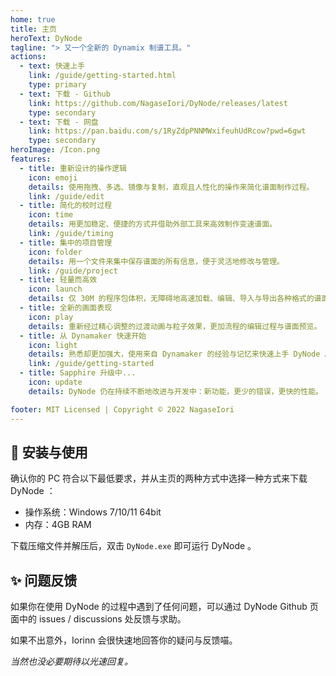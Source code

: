 ```yaml
---
home: true
title: 主页
heroText: DyNode
tagline: "> 又一个全新的 Dynamix 制谱工具。"
actions:
  - text: 快速上手
    link: /guide/getting-started.html
    type: primary
  - text: 下载 - Github
    link: https://github.com/NagaseIori/DyNode/releases/latest
    type: secondary
  - text: 下载 - 网盘
    link: https://pan.baidu.com/s/1RyZdpPNNMWxifeuhUdRcow?pwd=6gwt
    type: secondary
heroImage: /Icon.png
features:
  - title: 重新设计的操作逻辑
    icon: emoji
    details: 使用拖拽、多选、镜像与复制，直观且人性化的操作来简化谱面制作过程。 
    link: /guide/edit
  - title: 简化的校时过程
    icon: time
    details: 用更加稳定、便捷的方式并借助外部工具来高效制作变速谱面。
    link: /guide/timing
  - title: 集中的项目管理
    icon: folder
    details: 用一个文件来集中保存谱面的所有信息，便于灵活地修改与管理。
    link: /guide/project
  - title: 轻量而高效
    icon: launch
    details: 仅 30M 的程序包体积，无障碍地高速加载、编辑、导入与导出各种格式的谱面。
  - title: 全新的画面表现
    icon: play
    details: 重新经过精心调整的过渡动画与粒子效果，更加流程的编辑过程与谱面预览。
  - title: 从 Dynamaker 快速开始
    icon: light
    details: 熟悉却更加强大，使用来自 Dynamaker 的经验与记忆来快速上手 DyNode 。
    link: /guide/getting-started
  - title: Sapphire 升级中...
    icon: update
    details: DyNode 仍在持续不断地改进与开发中：新功能，更少的错误，更快的性能。

footer: MIT Licensed | Copyright © 2022 NagaseIori
---
```



## 🚀 安装与使用

确认你的 PC 符合以下最低要求，并从主页的两种方式中选择一种方式来下载 DyNode ：
* 操作系统：Windows 7/10/11 64bit
* 内存：4GB RAM

下载压缩文件并解压后，双击 `DyNode.exe` 即可运行 DyNode 。

## ✨ 问题反馈

如果你在使用 DyNode 的过程中遇到了任何问题，可以通过 DyNode Github 页面中的 issues / discussions 处反馈与求助。

如果不出意外，$\text{Iorinn}$ 会很快速地回答你的疑问与反馈喵。

*当然也没必要期待以光速回复。*